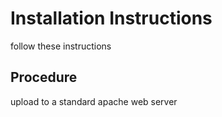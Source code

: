# Installation Instructions
follow these instructions
## Procedure
upload to a standard apache web server
